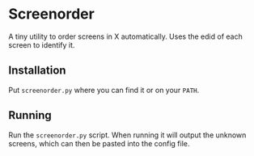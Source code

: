 # Screenorder

A tiny utility to order screens in X automatically. Uses the edid of each screen to identify it.

## Installation

Put `screenorder.py` where you can find it or on your `PATH`.

## Running

Run the `screenorder.py` script. When running it will output the unknown screens, which can then be pasted into the config file.
